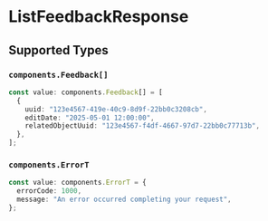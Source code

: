 # ListFeedbackResponse


## Supported Types

### `components.Feedback[]`

```typescript
const value: components.Feedback[] = [
  {
    uuid: "123e4567-419e-40c9-8d9f-22bb0c3208cb",
    editDate: "2025-05-01 12:00:00",
    relatedObjectUuid: "123e4567-f4df-4667-97d7-22bb0c77713b",
  },
];
```

### `components.ErrorT`

```typescript
const value: components.ErrorT = {
  errorCode: 1000,
  message: "An error occurred completing your request",
};
```

